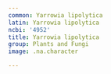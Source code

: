 ```yaml
---
common: Yarrowia lipolytica
latin: Yarrowia lipolytica
ncbi: '4952'
title: Yarrowia lipolytica
group: Plants and Fungi
image: .na.character

---
```

